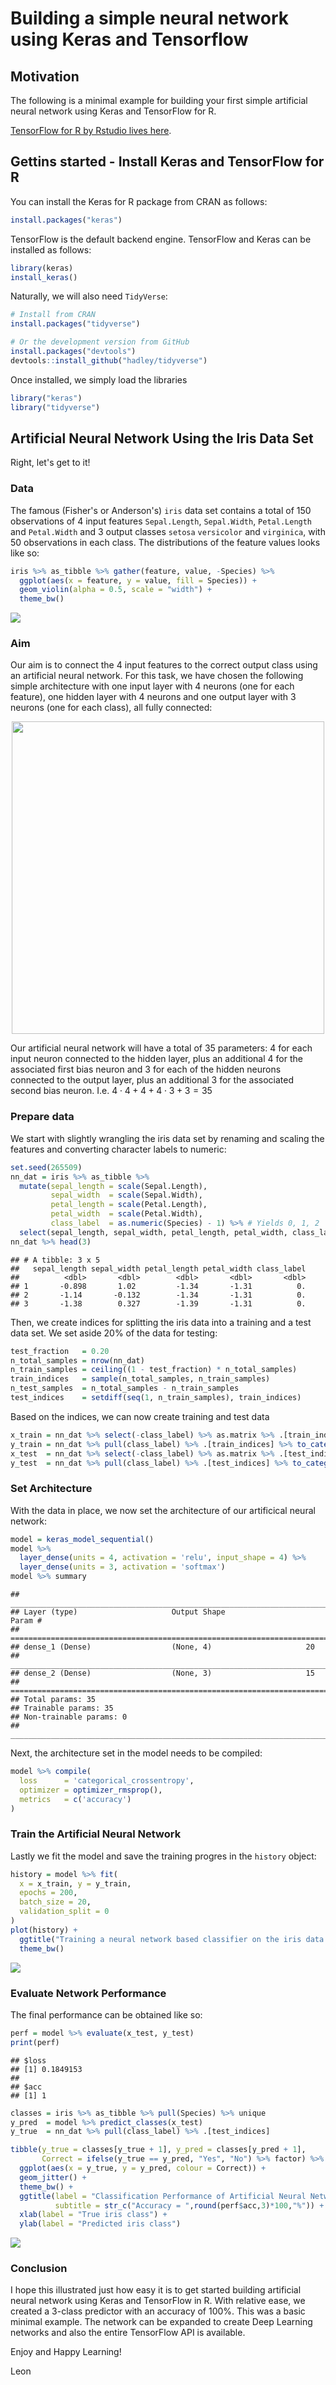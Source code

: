 Building a simple neural network using Keras and Tensorflow
================

Motivation
----------

The following is a minimal example for building your first simple artificial neural network using Keras and TensorFlow for R.

[TensorFlow for R by Rstudio lives here](https://tensorflow.rstudio.com/keras/).

Gettins started - Install Keras and TensorFlow for R
----------------------------------------------------

You can install the Keras for R package from CRAN as follows:

``` r
install.packages("keras")
```

TensorFlow is the default backend engine. TensorFlow and Keras can be installed as follows:

``` r
library(keras)
install_keras()
```

Naturally, we will also need `TidyVerse`:

``` r
# Install from CRAN
install.packages("tidyverse")

# Or the development version from GitHub
install.packages("devtools")
devtools::install_github("hadley/tidyverse")
```

Once installed, we simply load the libraries

``` r
library("keras")
library("tidyverse")
```

Artificial Neural Network Using the Iris Data Set
-------------------------------------------------

Right, let's get to it!

### Data

The famous (Fisher's or Anderson's) `iris` data set contains a total of 150 observations of 4 input features `Sepal.Length`, `Sepal.Width`, `Petal.Length` and `Petal.Width` and 3 output classes `setosa` `versicolor` and `virginica`, with 50 observations in each class. The distributions of the feature values looks like so:

``` r
iris %>% as_tibble %>% gather(feature, value, -Species) %>%
  ggplot(aes(x = feature, y = value, fill = Species)) +
  geom_violin(alpha = 0.5, scale = "width") +
  theme_bw()
```

<img src="README_files/figure-markdown_github/see_iris-1.png" style="display: block; margin: auto;" />

### Aim

Our aim is to connect the 4 input features to the correct output class using an artificial neural network. For this task, we have chosen the following simple architecture with one input layer with 4 neurons (one for each feature), one hidden layer with 4 neurons and one output layer with 3 neurons (one for each class), all fully connected:

<img src="img/architecture_visualisation.png" width="500px" style="display: block; margin: auto;" />

Our artificial neural network will have a total of 35 parameters: 4 for each input neuron connected to the hidden layer, plus an additional 4 for the associated first bias neuron and 3 for each of the hidden neurons connected to the output layer, plus an additional 3 for the associated second bias neuron. I.e. 4 ⋅ 4 + 4 + 4 ⋅ 3 + 3 = 35

### Prepare data

We start with slightly wrangling the iris data set by renaming and scaling the features and converting character labels to numeric:

``` r
set.seed(265509)
nn_dat = iris %>% as_tibble %>%
  mutate(sepal_length = scale(Sepal.Length),
         sepal_width  = scale(Sepal.Width),
         petal_length = scale(Petal.Length),
         petal_width  = scale(Petal.Width),          
         class_label  = as.numeric(Species) - 1) %>% # Yields 0, 1, 2
  select(sepal_length, sepal_width, petal_length, petal_width, class_label)
nn_dat %>% head(3)
```

    ## # A tibble: 3 x 5
    ##   sepal_length sepal_width petal_length petal_width class_label
    ##          <dbl>       <dbl>        <dbl>       <dbl>       <dbl>
    ## 1       -0.898       1.02         -1.34       -1.31          0.
    ## 2       -1.14       -0.132        -1.34       -1.31          0.
    ## 3       -1.38        0.327        -1.39       -1.31          0.

Then, we create indices for splitting the iris data into a training and a test data set. We set aside 20% of the data for testing:

``` r
test_fraction   = 0.20
n_total_samples = nrow(nn_dat)
n_train_samples = ceiling((1 - test_fraction) * n_total_samples)
train_indices   = sample(n_total_samples, n_train_samples)
n_test_samples  = n_total_samples - n_train_samples
test_indices    = setdiff(seq(1, n_train_samples), train_indices)
```

Based on the indices, we can now create training and test data

``` r
x_train = nn_dat %>% select(-class_label) %>% as.matrix %>% .[train_indices,]
y_train = nn_dat %>% pull(class_label) %>% .[train_indices] %>% to_categorical(3)
x_test  = nn_dat %>% select(-class_label) %>% as.matrix %>% .[test_indices,]
y_test  = nn_dat %>% pull(class_label) %>% .[test_indices] %>% to_categorical(3)
```

### Set Architecture

With the data in place, we now set the architecture of our artificical neural network:

``` r
model = keras_model_sequential()
model %>% 
  layer_dense(units = 4, activation = 'relu', input_shape = 4) %>% 
  layer_dense(units = 3, activation = 'softmax')
model %>% summary
```

    ## ___________________________________________________________________________
    ## Layer (type)                     Output Shape                  Param #     
    ## ===========================================================================
    ## dense_1 (Dense)                  (None, 4)                     20          
    ## ___________________________________________________________________________
    ## dense_2 (Dense)                  (None, 3)                     15          
    ## ===========================================================================
    ## Total params: 35
    ## Trainable params: 35
    ## Non-trainable params: 0
    ## ___________________________________________________________________________

Next, the architecture set in the model needs to be compiled:

``` r
model %>% compile(
  loss      = 'categorical_crossentropy',
  optimizer = optimizer_rmsprop(),
  metrics   = c('accuracy')
)
```

### Train the Artificial Neural Network

Lastly we fit the model and save the training progres in the `history` object:

``` r
history = model %>% fit(
  x = x_train, y = y_train,
  epochs = 200,
  batch_size = 20,
  validation_split = 0
)
plot(history) +
  ggtitle("Training a neural network based classifier on the iris data set") +
  theme_bw()
```

<img src="README_files/figure-markdown_github/fit_model-1.png" style="display: block; margin: auto;" />

### Evaluate Network Performance

The final performance can be obtained like so:

``` r
perf = model %>% evaluate(x_test, y_test)
print(perf)
```

    ## $loss
    ## [1] 0.1849153
    ## 
    ## $acc
    ## [1] 1

``` r
classes = iris %>% as_tibble %>% pull(Species) %>% unique
y_pred  = model %>% predict_classes(x_test)
y_true  = nn_dat %>% pull(class_label) %>% .[test_indices]

tibble(y_true = classes[y_true + 1], y_pred = classes[y_pred + 1],
       Correct = ifelse(y_true == y_pred, "Yes", "No") %>% factor) %>% 
  ggplot(aes(x = y_true, y = y_pred, colour = Correct)) +
  geom_jitter() +
  theme_bw() +
  ggtitle(label = "Classification Performance of Artificial Neural Network",
          subtitle = str_c("Accuracy = ",round(perf$acc,3)*100,"%")) +
  xlab(label = "True iris class") +
  ylab(label = "Predicted iris class")
```

<img src="README_files/figure-markdown_github/conf_mat_vis-1.png" style="display: block; margin: auto;" />

### Conclusion

I hope this illustrated just how easy it is to get started building artificial neural network using Keras and TensorFlow in R. With relative ease, we created a 3-class predictor with an accuracy of 100%. This was a basic minimal example. The network can be expanded to create Deep Learning networks and also the entire TensorFlow API is available.

Enjoy and Happy Learning!

Leon
